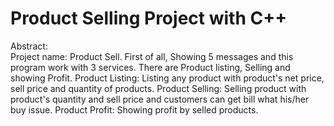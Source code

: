 # Product Selling Project with C++

Abstract:  
Project name: Product Sell. 
First of all, Showing 5 messages and this program work with 3 services. There are Product listing, Selling and showing Profit. 
Product Listing: Listing any product with product's net price, sell price and quantity of products. 
Product Selling: Selling product with product's quantity and sell price and customers can get bill what his/her buy issue. 
Product Profit: Showing profit by selled products.
